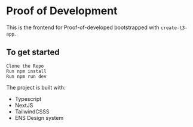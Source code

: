 # Proof of Development

This is the frontend for Proof-of-developed bootstrapped with `create-t3-app`.

## To get started
```
Clone the Repo
Run npm install
Run npm run dev
```

The project is built with:
* Typescript
* NextJS
* TailwindCSSS
* ENS Design system